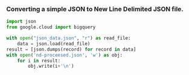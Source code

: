 ### Converting a simple JSON to New Line Delimited JSON file.

```python
import json
from google.cloud import bigquery

with open("json_data.json", "r") as read_file:
    data = json.load(read_file)
result = [json.dumps(record) for record in data]
with open('nd-proceesed.json', 'w') as obj:
    for i in result:
        obj.write(i+'\n')
```
